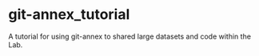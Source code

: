 # git-annex_tutorial
A tutorial for using git-annex to shared large datasets and code within the Lab.
